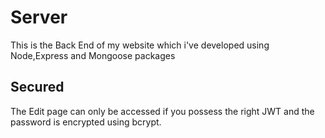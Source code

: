# Server

This is the Back End of my website which i've developed using Node,Express and Mongoose packages

## Secured
The Edit page can only be accessed if you possess the right JWT and the password is encrypted using bcrypt.
